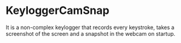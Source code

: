 # KeyloggerCamSnap
It is a non-complex keylogger that records every keystroke, takes a screenshot of the screen and a snapshot in the webcam on startup.
